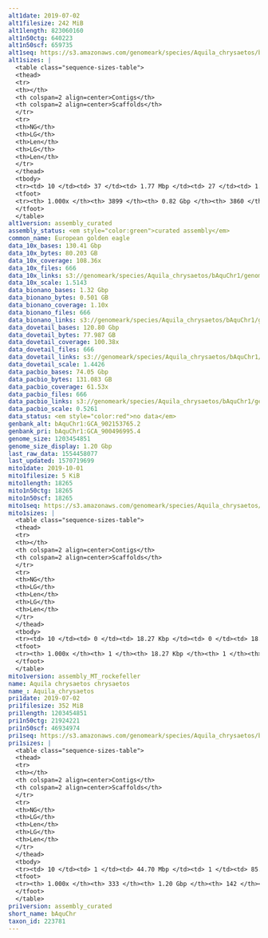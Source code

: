 ```yaml
---
alt1date: 2019-07-02
alt1filesize: 242 MiB
alt1length: 823060160
alt1n50ctg: 640223
alt1n50scf: 659735
alt1seq: https://s3.amazonaws.com/genomeark/species/Aquila_chrysaetos/bAquChr1/assembly_curated/bAquChr1.alt.cur.20190702.fasta.gz
alt1sizes: |
  <table class="sequence-sizes-table">
  <thead>
  <tr>
  <th></th>
  <th colspan=2 align=center>Contigs</th>
  <th colspan=2 align=center>Scaffolds</th>
  </tr>
  <tr>
  <th>NG</th>
  <th>LG</th>
  <th>Len</th>
  <th>LG</th>
  <th>Len</th>
  </tr>
  </thead>
  <tbody>
  <tr><td> 10 </td><td> 37 </td><td> 1.77 Mbp </td><td> 27 </td><td> 1.89 Mbp </td></tr>  <tr><td> 20 </td><td> 90 </td><td> 1.35 Mbp </td><td> 76 </td><td> 1.45 Mbp </td></tr>  <tr><td> 30 </td><td> 160 </td><td> 1.04 Mbp </td><td> 143 </td><td> 1.08 Mbp </td></tr>  <tr><td> 40 </td><td> 251 </td><td> 0.81 Mbp </td><td> 231 </td><td> 0.84 Mbp </td></tr>  <tr style="background-color:#cccccc;"><td> 50 </td><td> 363 </td><td> 0.64 Mbp </td><td> 340 </td><td> 0.66 Mbp </td></tr>  <tr><td> 60 </td><td> 511 </td><td> 485.40 Kbp </td><td> 485 </td><td> 493.71 Kbp </td></tr>  <tr><td> 70 </td><td> 708 </td><td> 361.17 Kbp </td><td> 679 </td><td> 364.88 Kbp </td></tr>  <tr><td> 80 </td><td> 997 </td><td> 220.16 Kbp </td><td> 965 </td><td> 222.00 Kbp </td></tr>  <tr><td> 90 </td><td> 1615 </td><td> 76.63 Kbp </td><td> 1577 </td><td> 76.83 Kbp </td></tr>  <tr><td> 100 </td><td> 3898 </td><td> 974  bp </td><td> 3859 </td><td> 974  bp </td></tr>  </tbody>
  <tfoot>
  <tr><th> 1.000x </th><th> 3899 </th><th> 0.82 Gbp </th><th> 3860 </th><th> 0.82 Gbp </th></tr>
  </tfoot>
  </table>
alt1version: assembly_curated
assembly_status: <em style="color:green">curated assembly</em>
common_name: European golden eagle
data_10x_bases: 130.41 Gbp
data_10x_bytes: 80.203 GB
data_10x_coverage: 108.36x
data_10x_files: 666
data_10x_links: s3://genomeark/species/Aquila_chrysaetos/bAquChr1/genomic_data/10x/<br>
data_10x_scale: 1.5143
data_bionano_bases: 1.32 Gbp
data_bionano_bytes: 0.501 GB
data_bionano_coverage: 1.10x
data_bionano_files: 666
data_bionano_links: s3://genomeark/species/Aquila_chrysaetos/bAquChr1/genomic_data/bionano/<br>
data_dovetail_bases: 120.80 Gbp
data_dovetail_bytes: 77.987 GB
data_dovetail_coverage: 100.38x
data_dovetail_files: 666
data_dovetail_links: s3://genomeark/species/Aquila_chrysaetos/bAquChr1/genomic_data/dovetail/<br>
data_dovetail_scale: 1.4426
data_pacbio_bases: 74.05 Gbp
data_pacbio_bytes: 131.083 GB
data_pacbio_coverage: 61.53x
data_pacbio_files: 666
data_pacbio_links: s3://genomeark/species/Aquila_chrysaetos/bAquChr1/genomic_data/pacbio/<br>
data_pacbio_scale: 0.5261
data_status: <em style="color:red">no data</em>
genbank_alt: bAquChr1:GCA_902153765.2
genbank_pri: bAquChr1:GCA_900496995.4
genome_size: 1203454851
genome_size_display: 1.20 Gbp
last_raw_data: 1554458077
last_updated: 1570719699
mito1date: 2019-10-01
mito1filesize: 5 KiB
mito1length: 18265
mito1n50ctg: 18265
mito1n50scf: 18265
mito1seq: https://s3.amazonaws.com/genomeark/species/Aquila_chrysaetos/bAquChr1/assembly_MT_rockefeller/bAquChr1.MT.20191001.fasta.gz
mito1sizes: |
  <table class="sequence-sizes-table">
  <thead>
  <tr>
  <th></th>
  <th colspan=2 align=center>Contigs</th>
  <th colspan=2 align=center>Scaffolds</th>
  </tr>
  <tr>
  <th>NG</th>
  <th>LG</th>
  <th>Len</th>
  <th>LG</th>
  <th>Len</th>
  </tr>
  </thead>
  <tbody>
  <tr><td> 10 </td><td> 0 </td><td> 18.27 Kbp </td><td> 0 </td><td> 18.27 Kbp </td></tr>  <tr><td> 20 </td><td> 0 </td><td> 18.27 Kbp </td><td> 0 </td><td> 18.27 Kbp </td></tr>  <tr><td> 30 </td><td> 0 </td><td> 18.27 Kbp </td><td> 0 </td><td> 18.27 Kbp </td></tr>  <tr><td> 40 </td><td> 0 </td><td> 18.27 Kbp </td><td> 0 </td><td> 18.27 Kbp </td></tr>  <tr style="background-color:#cccccc;"><td> 50 </td><td> 0 </td><td style="background-color:#ff8888;"> 18.27 Kbp </td><td> 0 </td><td style="background-color:#ff8888;"> 18.27 Kbp </td></tr>  <tr><td> 60 </td><td> 0 </td><td> 18.27 Kbp </td><td> 0 </td><td> 18.27 Kbp </td></tr>  <tr><td> 70 </td><td> 0 </td><td> 18.27 Kbp </td><td> 0 </td><td> 18.27 Kbp </td></tr>  <tr><td> 80 </td><td> 0 </td><td> 18.27 Kbp </td><td> 0 </td><td> 18.27 Kbp </td></tr>  <tr><td> 90 </td><td> 0 </td><td> 18.27 Kbp </td><td> 0 </td><td> 18.27 Kbp </td></tr>  <tr><td> 100 </td><td> 0 </td><td> 18.27 Kbp </td><td> 0 </td><td> 18.27 Kbp </td></tr>  </tbody>
  <tfoot>
  <tr><th> 1.000x </th><th> 1 </th><th> 18.27 Kbp </th><th> 1 </th><th> 18.27 Kbp </th></tr>
  </tfoot>
  </table>
mito1version: assembly_MT_rockefeller
name: Aquila chrysaetos chrysaetos
name_: Aquila_chrysaetos
pri1date: 2019-07-02
pri1filesize: 352 MiB
pri1length: 1203454851
pri1n50ctg: 21924221
pri1n50scf: 46934974
pri1seq: https://s3.amazonaws.com/genomeark/species/Aquila_chrysaetos/bAquChr1/assembly_curated/bAquChr1.pri.cur.20190702.fasta.gz
pri1sizes: |
  <table class="sequence-sizes-table">
  <thead>
  <tr>
  <th></th>
  <th colspan=2 align=center>Contigs</th>
  <th colspan=2 align=center>Scaffolds</th>
  </tr>
  <tr>
  <th>NG</th>
  <th>LG</th>
  <th>Len</th>
  <th>LG</th>
  <th>Len</th>
  </tr>
  </thead>
  <tbody>
  <tr><td> 10 </td><td> 1 </td><td> 44.70 Mbp </td><td> 1 </td><td> 85.46 Mbp </td></tr>  <tr><td> 20 </td><td> 4 </td><td> 39.34 Mbp </td><td> 2 </td><td> 83.00 Mbp </td></tr>  <tr><td> 30 </td><td> 8 </td><td> 28.56 Mbp </td><td> 4 </td><td> 77.27 Mbp </td></tr>  <tr><td> 40 </td><td> 12 </td><td> 25.77 Mbp </td><td> 5 </td><td> 76.62 Mbp </td></tr>  <tr style="background-color:#cccccc;"><td> 50 </td><td> 18 </td><td style="background-color:#88ff88;"> 21.92 Mbp </td><td> 8 </td><td style="background-color:#88ff88;"> 46.93 Mbp </td></tr>  <tr><td> 60 </td><td> 23 </td><td> 19.66 Mbp </td><td> 10 </td><td> 43.95 Mbp </td></tr>  <tr><td> 70 </td><td> 30 </td><td> 14.80 Mbp </td><td> 13 </td><td> 41.79 Mbp </td></tr>  <tr><td> 80 </td><td> 40 </td><td> 10.43 Mbp </td><td> 17 </td><td> 29.70 Mbp </td></tr>  <tr><td> 90 </td><td> 54 </td><td> 6.76 Mbp </td><td> 21 </td><td> 24.76 Mbp </td></tr>  <tr><td> 100 </td><td> 332 </td><td> 60  bp </td><td> 141 </td><td> 60  bp </td></tr>  </tbody>
  <tfoot>
  <tr><th> 1.000x </th><th> 333 </th><th> 1.20 Gbp </th><th> 142 </th><th> 1.20 Gbp </th></tr>
  </tfoot>
  </table>
pri1version: assembly_curated
short_name: bAquChr
taxon_id: 223781
---
```

